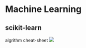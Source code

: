 # Machine Learning
## scikit-learn
algrithm cheat-sheet
![](http://amueller.github.io/sklearn_tutorial/cheat_sheet.png)